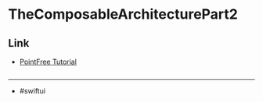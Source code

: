# TheComposableArchitecturePart2

## Link
- [PointFree Tutorial](https://www.pointfree.co/collections/composable-architecture/a-tour-of-the-composable-architecture/ep101-a-tour-of-the-composable-architecture-part-2)

```swift 

```
----
- #swiftui
